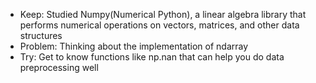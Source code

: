 - Keep: Studied Numpy(Numerical Python), a linear algebra library that performs numerical operations on vectors, matrices, and other data structures
- Problem: Thinking about the implementation of ndarray
- Try: Get to know functions like np.nan that can help you do data preprocessing well
